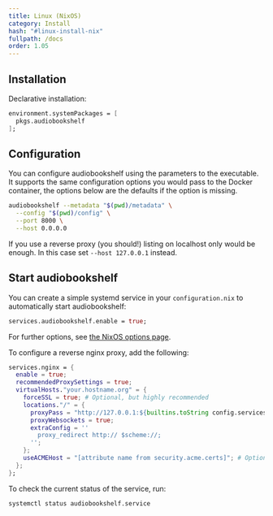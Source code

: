 ```yaml
---
title: Linux (NixOS)
category: Install
hash: "#linux-install-nix"
fullpath: /docs
order: 1.05
---
```


## Installation

Declarative installation:

```nix
environment.systemPackages = [
  pkgs.audiobookshelf
];
```

## Configuration

You can configure audiobookshelf using the parameters to the executable.
It supports the same configuration options you would pass to the Docker container,
the options below are the defaults if the option is missing.

```bash
audiobookshelf --metadata "$(pwd)/metadata" \
  --config "$(pwd)/config" \
  --port 8000 \
  --host 0.0.0.0
```

If you use a reverse proxy (you should!) listing on localhost only would be enough.
In this case set `--host 127.0.0.1` instead.

## Start audiobookshelf

You can create a simple systemd service in your `configuration.nix` to automatically start
audiobookshelf:

```nix
services.audiobookshelf.enable = true;
```

For further options, see [the NixOS options page](https://search.nixos.org/options?channel=unstable&from=0&size=50&sort=relevance&type=packages&query=services.audiobookshelf).

To configure a reverse nginx proxy, add the following:

```nix
services.nginx = {
  enable = true;
  recommendedProxySettings = true;
  virtualHosts."your.hostname.org" = {
    forceSSL = true; # Optional, but highly recommended
    locations."/" = {
      proxyPass = "http://127.0.0.1:${builtins.toString config.services.audiobookshelf.port}";
      proxyWebsockets = true;
      extraConfig = ''
        proxy_redirect http:// $scheme://;
      '';
    };
    useACMEHost = "[attribute name from security.acme.certs]"; # Optional, but highly recommended
  };
};
```

To check the current status of the service, run:

```bash
systemctl status audiobookshelf.service
```
